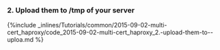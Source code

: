 <!-- usedin: [ _legacy_docker/Tutorials, _maestro/Tutorials] - post: -->


### 2. Upload them to /tmp of your server



{%include _inlines/Tutorials/common/2015-09-02-multi-cert_haproxy/code_2015-09-02-multi-cert_haproxy_2.-upload-them-to--uploa.md %}




